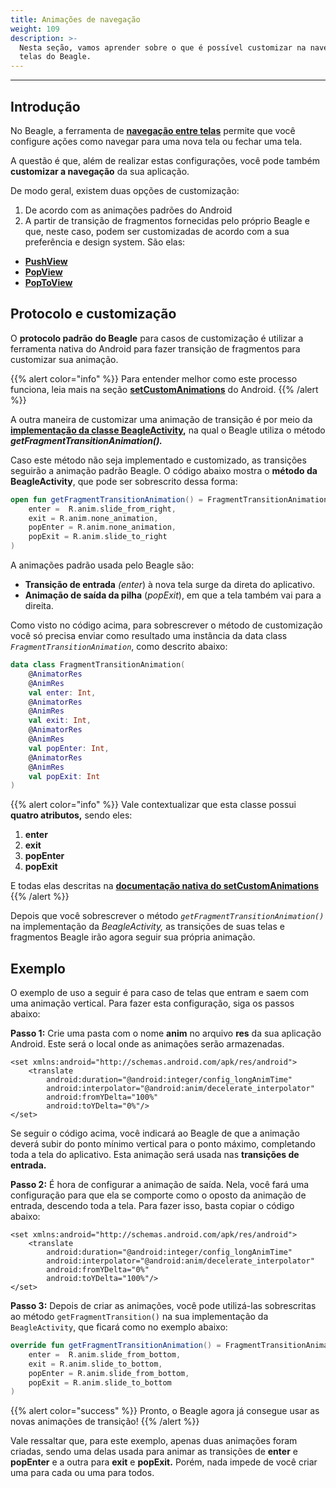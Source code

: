 ```yaml
---
title: Animações de navegação
weight: 109
description: >-
  Nesta seção, vamos aprender sobre o que é possível customizar na navegação de
  telas do Beagle.
---
```


---

## Introdução

No Beagle, a ferramenta de [**navegação entre telas**](../../../../../../../navegacao-de-telas) permite que você configure ações como navegar para uma nova tela ou fechar uma tela.

A questão é que, além de realizar estas configurações, você pode também **customizar a navegação** da sua aplicação. 

De modo geral, existem duas opções de customização: 

1. De acordo com as animações padrões do Android 
2. A partir de transição de fragmentos fornecidas pelo próprio Beagle e que, neste caso, podem ser customizadas de acordo com a sua preferência e design system. São elas: 

* [**PushView**](../../../../../../../api/acoes/navigate/pushview)
* [**PopView**](../../../../../../api/acoes/navigate/popview)
* [**PopToView**](../../../../../api/acoes/navigate/poptoview)

## Protocolo e customização

O **protocolo padrão** **do Beagle** para casos de customização é utilizar a ferramenta nativa do Android para fazer transição de fragmentos para customizar sua animação. 

{{% alert color="info" %}}
Para entender melhor como este processo funciona, leia mais na seção [**setCustomAnimations**](https://developer.android.com/reference/android/app/FragmentTransaction#setCustomAnimations%28int,%20int,%20int,%20int%29) do Android. 
{{% /alert %}}

A outra maneira de customizar uma animação de transição é por meio da [**implementação da classe BeagleActivity**](../../../../get-started/criando-projeto-do-zero/case-android/#passo-4-criando-o-appbeagleactivity)**,** na qual o Beagle utiliza o método _**getFragmentTransitionAnimation\(\).**_ 

Caso este método não seja implementado e customizado, as transições seguirão a animação padrão Beagle. O código abaixo mostra o **método da BeagleActivity**, que pode ser sobrescrito dessa forma:

```kotlin
open fun getFragmentTransitionAnimation() = FragmentTransitionAnimation(
    enter =  R.anim.slide_from_right,
    exit = R.anim.none_animation,
    popEnter = R.anim.none_animation,
    popExit = R.anim.slide_to_right
)
```

 A animações padrão usada pelo Beagle são: 

* **Transição de entrada** _\(enter_\) à nova tela surge da direta do aplicativo.
* **Animação de saída da pilha** \(_popExit_\), em que a tela também vai para a direita.

Como visto no código acima, para sobrescrever o método de customização você só precisa enviar como resultado uma instância da data class _`FragmentTransitionAnimation`_, como descrito abaixo:

```kotlin
data class FragmentTransitionAnimation(
    @AnimatorRes
    @AnimRes
    val enter: Int,
    @AnimatorRes
    @AnimRes
    val exit: Int,
    @AnimatorRes
    @AnimRes
    val popEnter: Int,
    @AnimatorRes
    @AnimRes
    val popExit: Int
)
```

{{% alert color="info" %}}
Vale contextualizar que esta classe possui **quatro atributos,** sendo eles: 

1. **enter**
2. **exit**
3. **popEnter**
4. **popExit** 

E todas elas descritas na [**documentação nativa do setCustomAnimations**](https://developer.android.com/reference/android/app/FragmentTransaction#setCustomAnimations%28int,%20int,%20int,%20int%29)
{{% /alert %}}

Depois que você sobrescrever o método _`getFragmentTransitionAnimation()`_ na implementação da _BeagleActivity,_ as transições de suas telas e fragmentos Beagle irão agora seguir sua própria animação.

## Exemplo

O exemplo de uso a seguir é para caso de telas que entram e saem com uma animação vertical. Para fazer esta configuração, siga os passos abaixo: 

**Passo 1:** Crie uma pasta com o nome **anim** no arquivo **res** da sua aplicação Android. Este será o local onde as animações serão armazenadas.


```markup
<set xmlns:android="http://schemas.android.com/apk/res/android">
    <translate
        android:duration="@android:integer/config_longAnimTime"
        android:interpolator="@android:anim/decelerate_interpolator"
        android:fromYDelta="100%"
        android:toYDelta="0%"/>
</set>
```


Se seguir o código acima, você indicará ao Beagle de que a animação deverá subir do ponto mínimo vertical para o ponto máximo, completando toda a tela do aplicativo. Esta animação será usada nas **transições de entrada.**

**Passo 2:**  É hora de configurar a animação de saída. Nela, você fará uma configuração para que ela se comporte como o oposto da animação de entrada, descendo toda a tela . Para fazer isso, basta copiar o código abaixo:  


```markup
<set xmlns:android="http://schemas.android.com/apk/res/android">
    <translate
        android:duration="@android:integer/config_longAnimTime"
        android:interpolator="@android:anim/decelerate_interpolator"
        android:fromYDelta="0%"
        android:toYDelta="100%"/>
</set>
```


**Passo 3:** Depois de criar as animações, você pode utilizá-las sobrescritas ao método `getFragmentTransition()` na sua implementação da `BeagleActivity`, que ficará como no exemplo abaixo:

```kotlin
override fun getFragmentTransitionAnimation() = FragmentTransitionAnimation(
    enter =  R.anim.slide_from_bottom,
    exit = R.anim.slide_to_bottom,
    popEnter = R.anim.slide_from_bottom,
    popExit = R.anim.slide_to_bottom
)
```

{{% alert color="success" %}}
 Pronto, o Beagle agora já consegue usar as novas animações de transição!
{{% /alert %}}

Vale ressaltar que, para este exemplo, apenas duas animações foram criadas, sendo uma delas usada para animar as transições de **enter** e **popEnter** e a outra para **exit** e **popExit.** Porém, nada impede de você criar uma para cada ou uma para todos.
